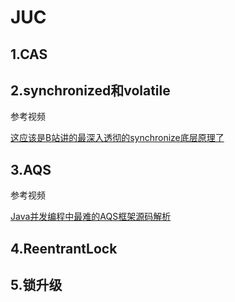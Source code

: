 # JUC



## 1.CAS



## 2.synchronized和volatile

参考视频

[这应该是B站讲的最深入透彻的synchronize底层原理了](https://www.bilibili.com/video/BV11D4y1d7Be?from=search&seid=2709678198105450678)

## 3.AQS

参考视频

[Java并发编程中最难的AQS框架源码解析](https://www.bilibili.com/video/BV19J411Q7R5?from=search&seid=5055421811543248362)

## 4.ReentrantLock

## 5.锁升级

